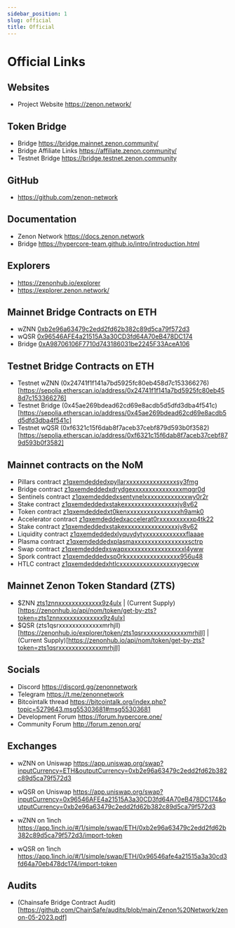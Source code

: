 ```yaml
---
sidebar_position: 1
slug: official
title: Official
---
```


# Official Links

## Websites

- Project Website https://zenon.network/ 

## Token Bridge

- Bridge https://bridge.mainnet.zenon.community/
- Bridge Affiliate Links https://affiliate.zenon.community/
- Testnet Bridge https://bridge.testnet.zenon.community

## GitHub

- https://github.com/zenon-network

## Documentation

- Zenon Network https://docs.zenon.network
- Bridge https://hypercore-team.github.io/intro/introduction.html  

## Explorers

- https://zenonhub.io/explorer
- https://explorer.zenon.network/ 

## Mainnet Bridge Contracts on ETH

- wZNN [0xb2e96a63479c2edd2fd62b382c89d5ca79f572d3](https://etherscan.io/address/0xb2e96a63479c2edd2fd62b382c89d5ca79f572d3)
- wQSR [0x96546AFE4a21515A3a30CD3fd64A70eB478DC174](https://etherscan.io/address/0x96546AFE4a21515A3a30CD3fd64A70eB478DC174)
- Bridge [0xA98706106F7710d743186031be2245F33AceA106](https://etherscan.io/address/0xA98706106F7710d743186031be2245F33AceA106)

## Testnet Bridge Contracts on ETH

- Testnet wZNN (0x24741f1f141a7bd5925fc80eb458d7c153366276)[https://sepolia.etherscan.io/address/0x24741f1f141a7bd5925fc80eb458d7c153366276]
- Testnet Bridge (0x45ae269bdead62cd69e8acdb5d5dfd3dba4f541c)[https://sepolia.etherscan.io/address/0x45ae269bdead62cd69e8acdb5d5dfd3dba4f541c]
- Testnet wQSR (0xf6321c15f6dab8f7aceb37cebf879d593b0f3582)[https://sepolia.etherscan.io/address/0xf6321c15f6dab8f7aceb37cebf879d593b0f3582]

## Mainnet contracts on the NoM
- Pillars contract [z1qxemdeddedxpyllarxxxxxxxxxxxxxxxsy3fmg](https://zenonhub.io/explorer/account/z1qxemdeddedxpyllarxxxxxxxxxxxxxxxsy3fmg)
- Bridge contract [z1qxemdeddedxdrydgexxxxxxxxxxxxxxxmqgr0d](https://zenonhub.io/explorer/account/z1qxemdeddedxdrydgexxxxxxxxxxxxxxxmqgr0d)
- Sentinels contract [z1qxemdeddedxsentynelxxxxxxxxxxxxxwy0r2r](https://zenonhub.io/explorer/account/z1qxemdeddedxsentynelxxxxxxxxxxxxxwy0r2r)
- Stake contract [z1qxemdeddedxstakexxxxxxxxxxxxxxxxjv8v62](https://zenonhub.io/explorer/account/z1qxemdeddedxstakexxxxxxxxxxxxxxxxjv8v62)
- Token contract [z1qxemdeddedxt0kenxxxxxxxxxxxxxxxxh9amk0](https://zenonhub.io/explorer/account/z1qxemdeddedxt0kenxxxxxxxxxxxxxxxxh9amk0)
- Accelerator contract [z1qxemdeddedxaccelerat0rxxxxxxxxxxp4tk22](https://zenonhub.io/explorer/account/z1qxemdeddedxaccelerat0rxxxxxxxxxxp4tk22)
- Stake contract [z1qxemdeddedxstakexxxxxxxxxxxxxxxxjv8v62](https://zenonhub.io/explorer/account/z1qxemdeddedxstakexxxxxxxxxxxxxxxxjv8v62)
- Liquidity contract [z1qxemdeddedxlyquydytyxxxxxxxxxxxxflaaae](https://zenonhub.io/explorer/account/z1qxemdeddedxlyquydytyxxxxxxxxxxxxflaaae)
- Plasma contract [z1qxemdeddedxplasmaxxxxxxxxxxxxxxxxsctrp](https://zenonhub.io/explorer/account/z1qxemdeddedxplasmaxxxxxxxxxxxxxxxxsctrp)
- Swap contract [z1qxemdeddedxswapxxxxxxxxxxxxxxxxxxl4yww](https://zenonhub.io/explorer/account/z1qxemdeddedxswapxxxxxxxxxxxxxxxxxxl4yww)
- Spork contract [z1qxemdeddedxsp0rkxxxxxxxxxxxxxxxx956u48](https://zenonhub.io/explorer/account/z1qxemdeddedxsp0rkxxxxxxxxxxxxxxxx956u48)
- HTLC contract [z1qxemdeddedxhtlcxxxxxxxxxxxxxxxxxygecvw](https://zenonhub.io/explorer/account/z1qxemdeddedxhtlcxxxxxxxxxxxxxxxxxygecvw)

## Mainnet Zenon Token Standard (ZTS) 
- $ZNN [zts1znnxxxxxxxxxxxxx9z4ulx](https://zenonhub.io/explorer/token/zts1znnxxxxxxxxxxxxx9z4ulx) | (Current Supply)[https://zenonhub.io/api/nom/token/get-by-zts?token=zts1znnxxxxxxxxxxxxx9z4ulx]
- $QSR (zts1qsrxxxxxxxxxxxxxmrhjll)[https://zenonhub.io/explorer/token/zts1qsrxxxxxxxxxxxxxmrhjll] | (Current Supply)[https://zenonhub.io/api/nom/token/get-by-zts?token=zts1qsrxxxxxxxxxxxxxmrhjll]

## Socials
- Discord https://discord.gg/zenonnetwork
- Telegram https://t.me/zenonnetwork
- Bitcointalk thread https://bitcointalk.org/index.php?topic=5279643.msg55303681#msg55303681
- Development Forum https://forum.hypercore.one/
- Community Forum http://forum.zenon.org/

## Exchanges
- wZNN on Uniswap https://app.uniswap.org/swap?inputCurrency=ETH&outputCurrency=0xb2e96a63479c2edd2fd62b382c89d5ca79f572d3
- wQSR on Uniswap https://app.uniswap.org/swap?inputCurrency=0x96546AFE4a21515A3a30CD3fd64A70eB478DC174&outputCurrency=0xb2e96a63479c2edd2fd62b382c89d5ca79f572d3

- wZNN on 1inch https://app.1inch.io/#/1/simple/swap/ETH/0xb2e96a63479c2edd2fd62b382c89d5ca79f572d3/import-token
- wQSR on 1inch https://app.1inch.io/#/1/simple/swap/ETH/0x96546afe4a21515a3a30cd3fd64a70eb478dc174/import-token

## Audits
- (Chainsafe Bridge Contract Audit)[https://github.com/ChainSafe/audits/blob/main/Zenon%20Network/zenon-05-2023.pdf]
